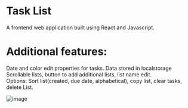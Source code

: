 # Task List
A frontend web application built using React and Javascript.

# Additional features:
Date and color edit properties for tasks. Data stored in localstorage \
Scrollable lists, button to add additional lists, list name edit. \
Options: Sort list(created, due date, alphabetical), copy list, clear tasks, delete List.

![image](https://user-images.githubusercontent.com/77419802/209452596-05d7150e-d426-46e2-a86f-4c63d361b393.png)

